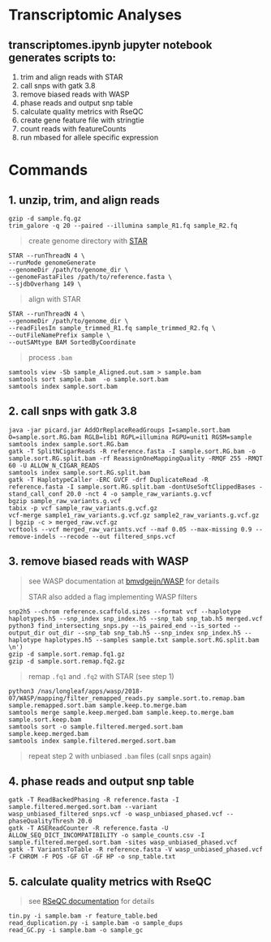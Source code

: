 # Transcriptomic Analyses
## transcriptomes.ipynb jupyter notebook generates scripts to:
1. trim and align reads with STAR
2. call snps with gatk 3.8
3. remove biased reads with WASP
4. phase reads and output snp table
5. calculate quality metrics with RseQC
6. create gene feature file with stringtie
7. count reads with featureCounts
8. run mbased for allele specific expression


# Commands
## 1. unzip, trim, and align reads
```
gzip -d sample.fq.gz
trim_galore -q 20 --paired --illumina sample_R1.fq sample_R2.fq
```
> create genome directory with [STAR](https://github.com/alexdobin/STAR)
```
STAR --runThreadN 4 \
--runMode genomeGenerate 
--genomeDir /path/to/genome_dir \
--genomeFastaFiles /path/to/reference.fasta \
--sjdbOverhang 149 \
```
> align with STAR
```
STAR --runThreadN 4 \
--genomeDir /path/to/genome_dir \
--readFilesIn sample_trimmed_R1.fq sample_trimmed_R2.fq \
--outFileNamePrefix sample \
--outSAMtype BAM SortedByCoordinate
```
> process `.bam`
```
samtools view -Sb sample_Aligned.out.sam > sample.bam 
samtools sort sample.bam  -o sample.sort.bam 
samtools index sample.sort.bam 
```
## 2. call snps with gatk 3.8
```
java -jar picard.jar AddOrReplaceReadGroups I=sample.sort.bam O=sample.sort.RG.bam RGLB=lib1 RGPL=illumina RGPU=unit1 RGSM=sample
samtools index sample.sort.RG.bam
gatk -T SplitNCigarReads -R reference.fasta -I sample.sort.RG.bam -o sample.sort.RG.split.bam -rf ReassignOneMappingQuality -RMQF 255 -RMQT 60 -U ALLOW_N_CIGAR_READS
samtools index sample.sort.RG.split.bam
gatk -T HaplotypeCaller -ERC GVCF -drf DuplicateRead -R reference.fasta -I sample.sort.RG.split.bam -dontUseSoftClippedBases -stand_call_conf 20.0 -nct 4 -o sample_raw_variants.g.vcf
bgzip sample_raw_variants.g.vcf
tabix -p vcf sample_raw_variants.g.vcf.gz
vcf-merge sample1_raw_variants.g.vcf.gz sample2_raw_variants.g.vcf.gz | bgzip -c > merged_raw.vcf.gz
vcftools --vcf merged_raw_variants.vcf --maf 0.05 --max-missing 0.9 --remove-indels --recode --out filtered_snps.vcf
```

## 3. remove biased reads with WASP
> see WASP documentation at [bmvdgeijn/WASP](https://github.com/bmvdgeijn/WASP) for details
>
> STAR also added a flag implementing WASP filters
```
snp2h5 --chrom reference.scaffold.sizes --format vcf --haplotype haplotypes.h5 --snp_index snp_index.h5 --snp_tab snp_tab.h5 merged.vcf
python3 find_intersecting_snps.py --is_paired_end --is_sorted --output_dir out_dir --snp_tab snp_tab.h5 --snp_index snp_index.h5 --haplotype haplotypes.h5 --samples sample.txt sample.sort.RG.split.bam \n')
gzip -d sample.sort.remap.fq1.gz
gzip -d sample.sort.remap.fq2.gz
```
> remap `.fq1` and `.fq2` with STAR (see step 1)
```
python3 /nas/longleaf/apps/wasp/2018-07/WASP/mapping/filter_remapped_reads.py sample.sort.to.remap.bam sample.remapped.sort.bam sample.keep.to.merge.bam
samtools merge sample.keep.merged.bam sample.keep.to.merge.bam sample.sort.keep.bam
samtools sort -o sample.filtered.merged.sort.bam sample.keep.merged.bam
samtools index sample.filtered.merged.sort.bam
```
> repeat step 2 with unbiased `.bam` files (call snps again) 

## 4. phase reads and output snp table
```
gatk -T ReadBackedPhasing -R reference.fasta -I sample.filtered.merged.sort.bam --variant wasp_unbiased_filtered_snps.vcf -o wasp_unbiased_phased.vcf --phaseQualityThresh 20.0
gatk -T ASEReadCounter -R reference.fasta -U ALLOW_SEQ_DICT_INCOMPATIBILITY -o sample_counts.csv -I sample.filtered.merged.sort.bam -sites wasp_unbiased_phased.vcf           
gatk -T VariantsToTable -R reference.fasta -V wasp_unbiased_phased.vcf -F CHROM -F POS -GF GT -GF HP -o snp_table.txt
```

## 5. calculate quality metrics with RseQC
> see [RSeQC documentation](http://rseqc.sourceforge.net/) for details
```
tin.py -i sample.bam -r feature_table.bed 
read_duplication.py -i sample.bam -o sample_dups
read_GC.py -i sample.bam -o sample_gc
```

